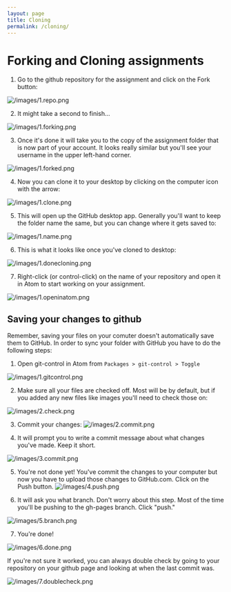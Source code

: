```yaml
---
layout: page
title: Cloning
permalink: /cloning/
---
```


# Forking and Cloning assignments

1. Go to the github repository for the assignment and click on the Fork button:

![/images/1.repo.png](/images/1.repo.png)

2. It might take a second to finish...

![/images/1.forking.png](/images/2.forking.png)


3. Once it's done it will take you to the copy of the assignment folder that is now part of your account. It looks really similar but you'll see your username in the upper left-hand corner.

![/images/1.forked.png](/images/3.forked.png)

4. Now you can clone it to your desktop by clicking on the computer icon with the arrow:

![/images/1.clone.png](/images/4.clone.png)

5. This will open up the GitHub desktop app. Generally you'll want to keep the folder name the same, but you can change where it gets saved to:

![/images/1.name.png](/images/5.name.png)

6. This is what it looks like once you've cloned to desktop:

![/images/1.donecloning.png](/images/6.donecloning.png)

7. Right-click (or control-click) on the name of your repository and open it in Atom to start working on your assignment.

![/images/1.openinatom.png](/images/7.openinatom.png)


## Saving your changes to github

Remember, saving your files on your comuter doesn't automatically save them to GitHub. In order to sync your folder with GitHub you have to do the following steps:

1. Open git-control in Atom from  `Packages > git-control > Toggle`

![/images/1.gitcontrol.png](/images/1.gitcontrol.png)

2. Make sure all your files are checked off. Most will be by default, but if you added any new files like images you'll need to check those on:

![/images/2.check.png](/images/2.check.png)

3. Commit your changes:
![/images/2.commit.png](/images/2.commit.png)

4. It will prompt you to write a commit message about what changes you've made. Keep it short.

![/images/3.commit.png](/images/3.commit.png)



5. You're not done yet! You've commit the changes to your computer but now you have to upload those changes to GitHub.com. Click on the Push button.
![/images/4.push.png](/images/4.push.png)

6. It will ask you what branch. Don't worry about this step. Most of the time you'll be pushing to the gh-pages branch. Click "push."

![/images/5.branch.png](/images/5.branch.png)

7. You're done!

![/images/6.done.png](/images/6.done.png)

If you're not sure it worked, you can always double check by going to your repository on your github page and looking at when the last commit was.

![/images/7.doublecheck.png](/images/7.doublecheck.png)
